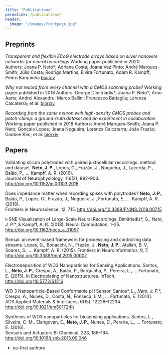 ```yaml
---
title: "Publications"
permalink: /publications/
header:
  image: "/images/frontpage.jpg"
---
```


## Preprints

*Transparent and flexible ECoG electrode arrays based on silver nanowire networks for neural recordings*
Working paper published in 2020		
Authors: Joana P. Neto*; Adriana Costa; Joana Vaz Pinto; André Marques-Smith; Júlio Costa; Rodrigo Martins; Elvira Fortunato; Adam R. Kampff; Pedro Barquinha
[biorxiv](https://www.biorxiv.org/content/10.1101/2020.02.24.962878v1)


*Why not record from every channel with a CMOS scanning probe?*
Working paper published in 2018	
Authors: George Dimitriadis*; Joana P. Neto*; Arno Aarts; Andrei Alexandru; Marco Ballini; Francesco Battaglia; Lorenza Calcaterra; et al.
[biorxiv](https://www.biorxiv.org/content/10.1101/275818v8)


*Recording from the same neuron with high-density CMOS probes and patch-clamp: a ground-truth dataset and an experiment in collaboration*
Working paper published in 2018
Authors: André Marques-Smith; Joana P. Neto; Gonçalo Lopes; Joana Nogueira; Lorenza Calcaterra; João Frazão; Danbee Kim; et al.
[biorxiv](https://www.biorxiv.org/content/10.1101/370080v2)

## Papers 

Validating silicon polytrodes with paired juxtacellular recordings: method and dataset.
**Neto, J. P.**, Lopes, G., Frazão, J., Nogueira, J., Lacerda, P., Baião, P., … Kampff, A. R. (2016).  
Journal of Neurophysiology, 116(2), 892–903. http://doi.org/10.1152/jn.00103.2016


Does impedance matter when recording spikes with polytrodes?
**Neto, J. P.**, Baião, P., Lopes, G., Frazão, J., Nogueira, J., Fortunato, E., … Kampff, A. R. (2018).  
Frontiers in Neuroscience, 12, 715. http://doi.org/10.3389/FNINS.2018.00715


t-SNE Visualization of Large-Scale Neural Recordings.
Dimitriadis*, G., **Neto*, J. P.**, & Kampff, A. R. (2018). 
Neural Computation, 1–25. http://doi.org/10.1162/neco_a_01097


Bonsai: an event-based framework for processing and controlling data streams.
Lopes, G., Bonacchi, N., Frazão, J., **Neto, J. P.**, Atallah, B. V, Soares, S., … Kampff, A. R. (2015). 
Frontiers in Neuroinformatics, 9, 7. http://doi.org/10.3389/fninf.2015.00007


Electrodeposition of WO3 Nanoparticles for Sensing Applications.
Santos, L., **Neto, J. P.**, Crespo, A., Baião, P., Barquinha, P., Pereira, L., … Fortunato, E. (2015). 
In Electroplating of Nanostructures. InTech. http://doi.org/10.5772/61216


WO 3 Nanoparticle-Based Conformable pH Sensor.
Santos*, L., **Neto*, J. P.**, Crespo, A., Nunes, D., Costa, N., Fonseca, I. M., … Fortunato, E. (2014).  
ACS Applied Materials & Interfaces, 6(15), 12226–12234. http://doi.org/10.1021/am501724h


Synthesis of WO3 nanoparticles for biosensing applications.
Santos, L., Silveira, C. M., Elangovan, E., **Neto, J. P.**, Nunes, D., Pereira, L., … Fortunato, E. (2016).  
Sensors and Actuators B: Chemical, 223, 186–194. http://doi.org/10.1016/j.snb.2015.09.046


* co-first authors



